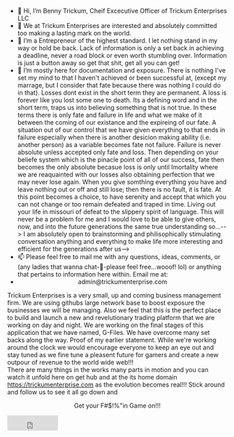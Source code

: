 - 👋 Hi, I’m Benny Trickum, Cheif Excecutive Officer of Trickum Enterprises LLC 
- 👀 We at Trickum Enterprises are interested and absolutely committed too making a lasting mark on the world.
- 🌱 I’m a Entrepreneur of the highest standard.  I let nothing stand in my way or hold be back.  Lack of information is only a set back in achieving a deadline, never a road block or even worth stumbling over.  Information is just a button away so get that shit, get all you can get!
- 💞️ I’m mostly here for documentation and exposure.  There is nothing I've set my mind to that I haven't achieved or been successful at, (except my marrage, but I consider that fate because there was nothing I could do in that).  Losses dont exist in the short term they are permanent.  A loss is forever like you lost some one to death. Its a defining word and in the short term, traps us into believing something that is not true.  In these terms there is only fate and failure in life and what we make of it between the coming of our existance and the expireing of our fate.  A situation out of our control that we have given everything to that ends in failure especially when there is another desicion making ability (i.e. another person) as a variable becomes fate not failure.  Failure is never absolute unless accepted only fate and loss. Then depending on your beliefe system which is the pinacle point of all of our success, fate then becomes the only absolute becasue loss is only until Imortality where we are reaquainted with our losses also obtaining perfection that we may never lose again.  When you give somthing everything you have and leave nothing out or off and still lose; then there is no fault, it is fate.  At this point becomes a choice, to have serenity and accept that which you can not change or too remain defeated and traped in time.  Living out your life in missouri of defeat to the slippery spirit of language.  This will never be a problem for me and I would love to be able to give others, now, and into the future generations the same true understanding so...--> I am absolutely open to brainstorming and philisophically stimulating conversation anything and everything to make life more interesting and efficient for the generations after us-->
- 📫 Please feel free to mail me with any questions, ideas, comments, or (any ladies that  wanna chat-💞️-please feel free...wooof! lol) or anything that pertains to information here within.  Email me at:
- <center>admin@trickumenterprise.com</center>
Trickum Enterprises is a very small, up and coming business management firm.  We are using githubs large network base to boost exposure the businesses we will be managing.  Also we feel that this is the perfect place to build and launch a new and revelutionary trading platform that we are working on day and night.  We are working on the final stages of this application that we have named, G-Files.  We have overcome many set backs along the way.  Proof of my earlier statement.  While we're working around the clock we would encourage everyone to keep an eye out and stay tuned as we fine tune a pleasent future for gamers and create a new outpour of revenue to the world wide web!!!
<br>There are many things in the works many parts in motion and you can watch it unfold here on get hub and at the its home domain <a href="https://trickumenterprise.com">https://trickumenterprise.com</a> as the evolution becomes real!!!  Stick around and follow us to see it all go down and <br> <center>Get your F#$!%"in Game on!!!</center>

<iframe src="https://github.com/sponsors/TrickumEnterprises/button" title="Sponsor TrickumEnterprises" height="35" width="116" style="border: 0;"></iframe>

<!---
TrickumEnterprises/TrickumEnterprises is a ✨ special ✨ repository because its `README.md` (this file) appears on your GitHub profile.
You can click the Preview link to take a look at your changes.
--->
